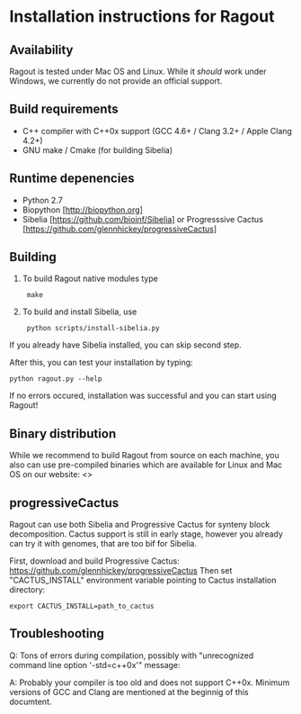 Installation instructions for Ragout
====================================

Availability
------------
Ragout is tested under Mac OS and Linux. While it *should* work
under Windows, we currently do not provide an official support.


Build requirements
------------------
* C++ compiler with C++0x support (GCC 4.6+ / Clang 3.2+ / Apple Clang 4.2+)
* GNU make / Cmake (for building Sibelia)


Runtime depenencies
-------------------

* Python 2.7
* Biopython [http://biopython.org]
* Sibelia [https://github.com/bioinf/Sibelia] or Progresssive Cactus [https://github.com/glennhickey/progressiveCactus]


Building
--------

1. To build Ragout native modules type
    
        make

2. To build and install Sibelia, use

        python scripts/install-sibelia.py

If you already have Sibelia installed, you can skip second step.

After this, you can test your installation by typing:

    python ragout.py --help

If no errors occured, installation was successful and you can start using Ragout!


Binary distribution
-------------------

While we recommend to build Ragout from source on each machine, you also can
use pre-compiled binaries which are available for Linux and Mac OS on our
website: <>


progressiveCactus
-----------------

Ragout can use both Sibelia and Progressive Cactus for synteny block decomposition.
Cactus support is still in early stage, however you already can try it with genomes,
that are too bif for Sibelia.

First, download and build Progressive Cactus: https://github.com/glennhickey/progressiveCactus
Then set "CACTUS_INSTALL" environment variable pointing to Cactus installation directory:

    export CACTUS_INSTALL=path_to_cactus


Troubleshooting
---------------

Q: Tons of errors during compilation, possibly with 
"unrecognized command line option '-std=c++0x'" message:

A: Probably your compiler is too old and does not support C++0x. Minimum
versions of GCC and Clang are mentioned at the beginnig of this documtent.